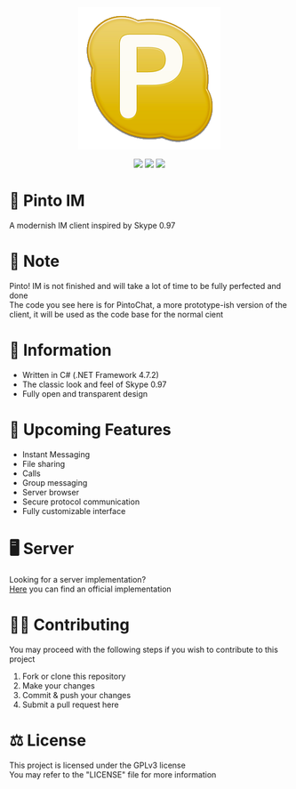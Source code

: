 <p align="center">
    <img src="Logo.png" width="256" height="256">
</p>
<p align="center">
    <img src="https://img.shields.io/badge/.NET%20Framework-4.7.2-blue">
    <img src="https://img.shields.io/badge/Instant-Messaging-brightgreen">
    <img src="https://img.shields.io/badge/License-GPLv3-brightgreen">
</p>

# 💬 Pinto IM
A modernish IM client inspired by Skype 0.97

# 📃 Note
Pinto! IM is not finished and will take a lot of time to be fully perfected and done
<br>
The code you see here is for PintoChat, a more prototype-ish version of the client, it will be used as the code base for the normal cient

# 📌 Information
- Written in C# (.NET Framework 4.7.2)
- The classic look and feel of Skype 0.97
- Fully open and transparent design

# 📌 Upcoming Features
- Instant Messaging
- File sharing
- Calls
- Group messaging
- Server browser
- Secure protocol communication
- Fully customizable interface

# 🖥️ Server
Looking for a server implementation?<br>
[Here](https://github.com/vlOd2/PintoServer) you can find an official implementation

# 👨‍💻 Contributing
You may proceed with the following steps if you wish to contribute to this project

1. Fork or clone this repository
2. Make your changes
3. Commit & push your changes
4. Submit a pull request here

# ⚖ License
This project is licensed under the GPLv3 license
<br>
You may refer to the "LICENSE" file for more information
